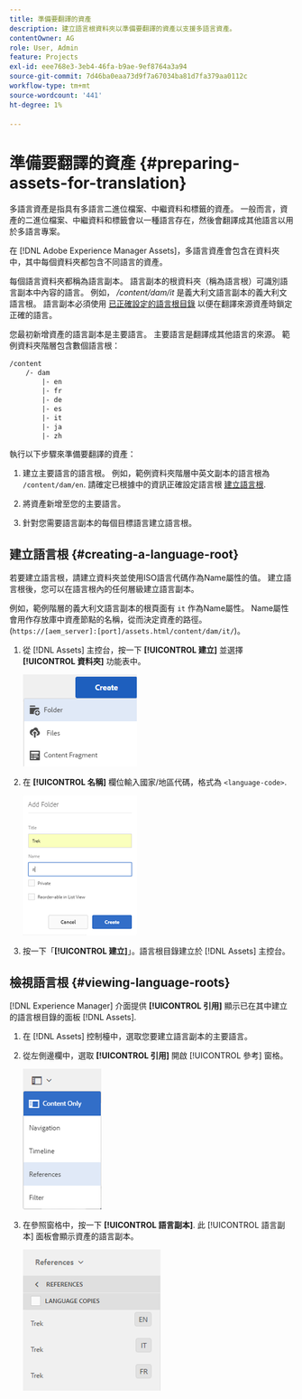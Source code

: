 ```yaml
---
title: 準備要翻譯的資產
description: 建立語言根資料夾以準備要翻譯的資產以支援多語言資產。
contentOwner: AG
role: User, Admin
feature: Projects
exl-id: eee768e3-3eb4-46fa-b9ae-9ef8764a3a94
source-git-commit: 7d46ba0eaa73d9f7a67034ba81d7fa379aa0112c
workflow-type: tm+mt
source-wordcount: '441'
ht-degree: 1%

---
```


# 準備要翻譯的資產 {#preparing-assets-for-translation}

多語言資產是指具有多語言二進位檔案、中繼資料和標籤的資產。 一般而言，資產的二進位檔案、中繼資料和標籤會以一種語言存在，然後會翻譯成其他語言以用於多語言專案。

在 [!DNL Adobe Experience Manager Assets]，多語言資產會包含在資料夾中，其中每個資料夾都包含不同語言的資產。

每個語言資料夾都稱為語言副本。 語言副本的根資料夾（稱為語言根）可識別語言副本中內容的語言。 例如， */content/dam/it* 是義大利文語言副本的義大利文語言根。 語言副本必須使用 [已正確設定的語言根目錄](preparing-assets-for-translation.md#creating-a-language-root) 以便在翻譯來源資產時鎖定正確的語言。

您最初新增資產的語言副本是主要語言。 主要語言是翻譯成其他語言的來源。 範例資料夾階層包含數個語言根：

```shell
/content
    /- dam
        |- en
        |- fr
        |- de
        |- es
        |- it
        |- ja
        |- zh
```

執行以下步驟來準備要翻譯的資產：

1. 建立主要語言的語言根。 例如，範例資料夾階層中英文副本的語言根為 `/content/dam/en`. 請確定已根據中的資訊正確設定語言根 [建立語言根](preparing-assets-for-translation.md#creating-a-language-root).

1. 將資產新增至您的主要語言。
1. 針對您需要語言副本的每個目標語言建立語言根。

## 建立語言根 {#creating-a-language-root}

若要建立語言根，請建立資料夾並使用ISO語言代碼作為Name屬性的值。 建立語言根後，您可以在語言根內的任何層級建立語言副本。

例如，範例階層的義大利文語言副本的根頁面有 `it` 作為Name屬性。 Name屬性會用作存放庫中資產節點的名稱，從而決定資產的路徑。(`https://[aem_server]:[port]/assets.html/content/dam/it/`)。

1. 從 [!DNL Assets] 主控台，按一下 **[!UICONTROL 建立]** 並選擇 **[!UICONTROL 資料夾]** 功能表中。

   ![建立資料夾](assets/Create-folder.png)

1. 在 **[!UICONTROL 名稱]** 欄位輸入國家/地區代碼，格式為 `<language-code>`.

   ![在資料夾中新增語言代碼](assets/Add-language-code-in-folder.png)

1. 按一下「**[!UICONTROL 建立]**」。語言根目錄建立於 [!DNL Assets] 主控台。

## 檢視語言根 {#viewing-language-roots}

[!DNL Experience Manager] 介面提供 **[!UICONTROL 引用]** 顯示已在其中建立的語言根目錄的面板 [!DNL Assets].

1. 在 [!DNL Assets] 控制檯中，選取您要建立語言副本的主要語言。
1. 從左側邊欄中，選取 **[!UICONTROL 引用]** 開啟 [!UICONTROL 參考] 窗格。

   ![chlimage_1-122](assets/chlimage_1-122.png)

1. 在參照窗格中，按一下 **[!UICONTROL 語言副本]**. 此 [!UICONTROL 語言副本] 面板會顯示資產的語言副本。

   ![語言副本](assets/lang-copy2.png)
